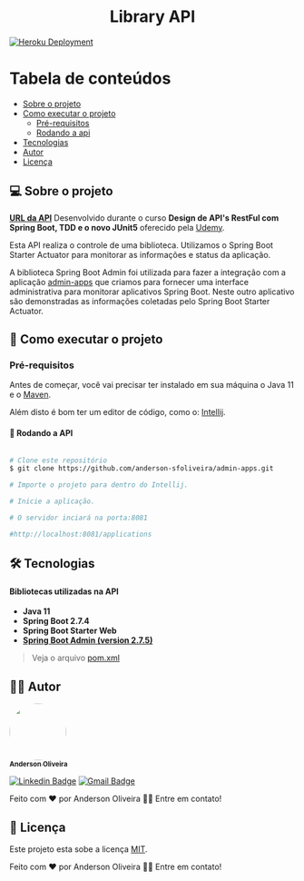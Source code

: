 <h1 align="center">
  Library API
</h1>

[![Heroku Deployment](https://github.com/anderson-sfoliveira/admin-apps/actions/workflows/deployment.yml/badge.svg)](https://github.com/anderson-sfoliveira/admin-apps/actions/workflows/deployment.yml)

Tabela de conteúdos
=================
<!--ts-->
* [Sobre o projeto](#-sobre-o-projeto)
* [Como executar o projeto](#-como-executar-o-projeto)
    * [Pré-requisitos](#pré-requisitos)
    * [Rodando a api](#-rodando-a-api)
* [Tecnologias](#-tecnologias)
* [Autor](#-autor)
* [Licença](#user-content--licença)
<!--te-->


## 💻 Sobre o projeto
**[URL da API](https://admin-apps.herokuapp.com/applications)**
Desenvolvido durante o curso **Design de API's RestFul com Spring Boot, TDD e o novo JUnit5** oferecido pela [Udemy](https://www.udemy.com/course/design-de-apis-restful-com-tdd-spring-boot-e-junit-5/).

Esta API realiza o controle de uma biblioteca.
Utilizamos o Spring Boot Starter Actuator para monitorar as informações e status da aplicação.

A biblioteca Spring Boot Admin foi utilizada para fazer a integração com a aplicação [admin-apps](https://github.com/anderson-sfoliveira/admin-apps) que criamos para fornecer uma interface administrativa para monitorar aplicativos Spring Boot.
Neste outro aplicativo são demonstradas as informações coletadas pelo Spring Boot Starter Actuator.

## 🚀 Como executar o projeto

### Pré-requisitos

Antes de começar, você vai precisar ter instalado em sua máquina o Java 11 e o [Maven](https://maven.apache.org/).

Além disto é bom ter um editor de código, como o: [Intellij](https://www.jetbrains.com/pt-br/idea/).

#### 🎲 Rodando a API

```bash

# Clone este repositório
$ git clone https://github.com/anderson-sfoliveira/admin-apps.git

# Importe o projeto para dentro do Intellij.

# Inicie a aplicação.

# O servidor inciará na porta:8081

#http://localhost:8081/applications

```


## 🛠 Tecnologias


#### **Bibliotecas utilizadas na API**

-   **Java 11**
-   **Spring Boot 2.7.4**
-   **Spring Boot Starter Web**
-   **[Spring Boot Admin (version 2.7.5)](https://github.com/codecentric/spring-boot-admin)**

> Veja o arquivo [pom.xml](https://github.com/anderson-sfoliveira/admin-apps/blob/main/pom.xml)


## 🦸🏾 Autor

<a href="https://www.linkedin.com/in/anderson-sfoliveira/">
 <img style="border-radius: 50%;" src="https://avatars.githubusercontent.com/u/2175235?s=400&u=432d3456eb62f2df111abdccd667976321f6f74a&v=4" width="100px;" alt=""/>
 <br />
 <sub><b>Anderson Oliveira</b></sub></a> <a href="https://www.linkedin.com/in/anderson-sfoliveira/" title="Anderson Oliveira"></a>
 <br />

[![Linkedin Badge](https://img.shields.io/badge/-Anderson-blue?style=flat-square&logo=Linkedin&logoColor=white&link=https://www.linkedin.com/in/anderson-sfoliveira/)](https://www.linkedin.com/in/anderson-sfoliveira/)
[![Gmail Badge](https://img.shields.io/badge/-anderson.sfoliveira@gmail.com-c14438?style=flat-square&logo=Gmail&logoColor=white&link=mailto:anderson.sfoliveira@gmail.com)](mailto:anderson.sfoliveira@gmail.com)

Feito com ❤️ por Anderson Oliveira 👋🏽 Entre em contato!


## 📝 Licença

Este projeto esta sobe a licença [MIT](./LICENSE).

Feito com ❤️ por Anderson Oliveira 👋🏽 Entre em contato!
